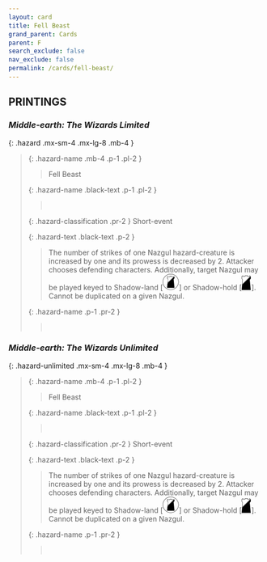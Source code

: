 ```yaml
---
layout: card
title: Fell Beast
grand_parent: Cards
parent: F
search_exclude: false
nav_exclude: false
permalink: /cards/fell-beast/
---
```


## PRINTINGS


### _Middle-earth: The Wizards Limited_

{: .hazard .mx-sm-4 .mx-lg-8 .mb-4 }
> {: .hazard-name .mb-4 .p-1 .pl-2 }
> > <div class="hazard-mp"></div>
> > <div class="card-name">Fell Beast</div>
>
> {: .hazard-name .black-text .p-1 .pl-2 }
> > &nbsp;
>
> {: .hazard-classification .pr-2 }
> Short-event
>
> {: .hazard-text .black-text .p-2 }
> > The number of strikes of one Nazgul hazard-creature is increased by one and its prowess is decreased by 2. Attacker chooses defending characters. Additionally, target Nazgul may be played keyed to Shadow-land \[![](/assets/images/shadow-land.svg)] or Shadow-hold \[![](/assets/images/shadow-hold.svg)]. Cannot be duplicated on a given Nazgul. 
>
> {: .hazard-name .p-1 .pr-2 }
> > <div class="card-shield"></div>
> > <div class="card-corruption">&nbsp;</div>

### _Middle-earth: The Wizards Unlimited_

{: .hazard-unlimited .mx-sm-4 .mx-lg-8 .mb-4 }
> {: .hazard-name .mb-4 .p-1 .pl-2 }
> > <div class="hazard-mp"></div>
> > <div class="card-name">Fell Beast</div>
>
> {: .hazard-name .black-text .p-1 .pl-2 }
> > &nbsp;
>
> {: .hazard-classification .pr-2 }
> Short-event
>
> {: .hazard-text .black-text .p-2 }
> > The number of strikes of one Nazgul hazard-creature is increased by one and its prowess is decreased by 2. Attacker chooses defending characters. Additionally, target Nazgul may be played keyed to Shadow-land \[![](/assets/images/shadow-land.svg)] or Shadow-hold \[![](/assets/images/shadow-hold.svg)]. Cannot be duplicated on a given Nazgul. 
>
> {: .hazard-name .p-1 .pr-2 }
> > <div class="card-shield"></div>
> > <div class="card-corruption-white">&nbsp;</div>
